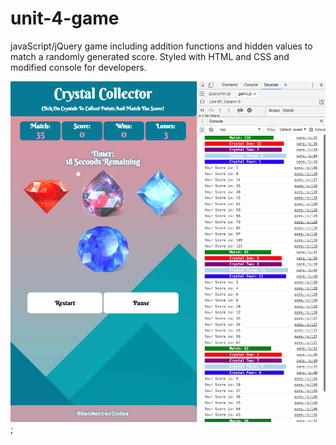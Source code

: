 # unit-4-game
javaScript/jQuery game including addition functions and hidden values to match a randomly generated score. Styled with HTML and CSS and modified console for developers.

![crystal game](assets/images/crystalGameScreen.png);
